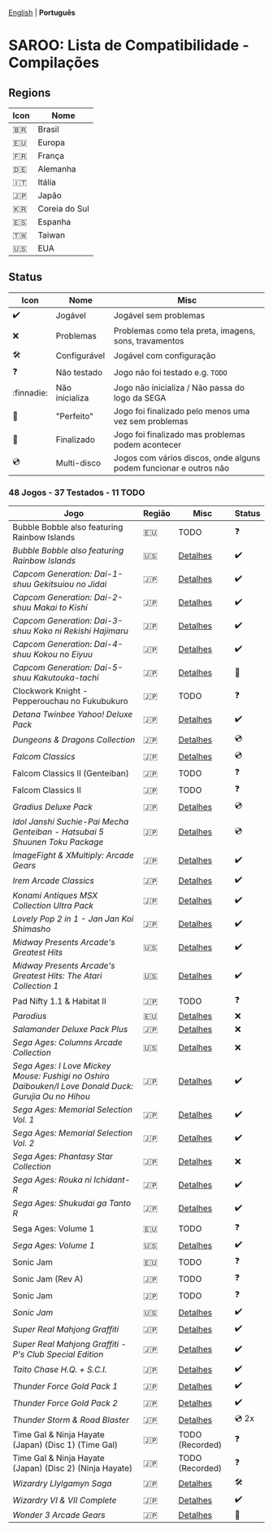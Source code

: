 [English](README.md) | **Português**

# SAROO: Lista de Compatibilidade - Compilações

## Regions

| Icon     | Nome          |
| -------- | ------------- |
| :brazil: | Brasil        |
| :eu:     | Europa        |
| :fr:     | França        |
| :de:     | Alemanha      |
| :it:     | Itália        |
| :jp:     | Japão         |
| :kr:     | Coreia do Sul |
| :es:     | Espanha       |
| :taiwan: | Taiwan        |
| :us:     | EUA           |

## Status

| Icon                | Nome           | Misc                                                              |
| ------------------- | -------------- | ----------------------------------------------------------------- |
| :heavy_check_mark:  | Jogável        | Jogável sem problemas                                             |
| :x:                 | Problemas      | Problemas como tela preta, imagens, sons, travamentos             |
| :hammer_and_wrench: | Configurável   | Jogável com configuração                                          |
| :question:          | Não testado    | Jogo não foi testado e.g. `TODO`                                  |
| :finnadie:          | Não inicializa | Jogo não inicializa / Não passa do logo da SEGA                   |
| :100:               | "Perfeito"     | Jogo foi finalizado pelo menos uma vez sem problemas              |
| :checkered_flag:    | Finalizado     | Jogo foi finalizado mas problemas podem acontecer                 |
| :cd:                | Multi-disco    | Jogos com vários discos, onde alguns podem funcionar e outros não |

### 48 Jogos - 37 Testados - 11 TODO

| Jogo                                                                                                  | Região | Misc                                                                  | Status              |
| ----------------------------------------------------------------------------------------------------- | ------ | --------------------------------------------------------------------- | ------------------- |
| Bubble Bobble also featuring Rainbow Islands                                                          | :eu:   | TODO                                                                  | :question:          |
| _Bubble Bobble also featuring Rainbow Islands_                                                        | :us:   | [Detalhes](../../Regions/Compilations/USA/T-8131H/01/README.md)       | :heavy_check_mark:  |
| _Capcom Generation: Dai-1-shuu Gekitsuiou no Jidai_                                                   | :jp:   | [Detalhes](../../Regions/Compilations/Japan/T-1232G/01/README.md)     | :heavy_check_mark:  |
| _Capcom Generation: Dai-2-shuu Makai to Kishi_                                                        | :jp:   | [Detalhes](../../Regions/Compilations/Japan/T-1233G/01/README.md)     | :heavy_check_mark:  |
| _Capcom Generation: Dai-3-shuu Koko ni Rekishi Hajimaru_                                              | :jp:   | [Detalhes](../../Regions/Compilations/Japan/T-1234G/01/README.md)     | :heavy_check_mark:  |
| _Capcom Generation: Dai-4-shuu Kokou no Eiyuu_                                                        | :jp:   | [Detalhes](../../Regions/Compilations/Japan/T-1235G/01/README.md)     | :heavy_check_mark:  |
| _Capcom Generation: Dai-5-shuu Kakutouka-tachi_                                                       | :jp:   | [Detalhes](../../Regions/Compilations/Japan/T-1236G/README.md)        | :100:               |
| Clockwork Knight - Pepperouchau no Fukubukuro                                                         | :jp:   | TODO                                                                  | :question:          |
| _Detana Twinbee Yahoo! Deluxe Pack_                                                                   | :jp:   | [Detalhes](../../Regions/Compilations/Japan/T-9505G/01/README.md)     | :heavy_check_mark:  |
| _Dungeons & Dragons Collection_                                                                       | :jp:   | [Detalhes](../../Regions/Compilations/Japan/T-1245G/01/README.md)     | :cd:                |
| _Falcom Classics_                                                                                     | :jp:   | [Detalhes](../../Regions/Compilations/Japan/T-31503G/01/README.md)    | :cd:                |
| Falcom Classics II (Genteiban)                                                                        | :jp:   | TODO                                                                  | :question:          |
| Falcom Classics II                                                                                    | :jp:   | TODO                                                                  | :question:          |
| _Gradius Deluxe Pack_                                                                                 | :jp:   | [Detalhes](../../Regions/Compilations/Japan/T-31503G/01/README.md)    | :cd:                |
| _Idol Janshi Suchie-Pai Mecha Genteiban - Hatsubai 5 Shuunen Toku Package_                            | :jp:   | [Detalhes](../../Regions/Compilations/Japan/T-5716G/01/README.md)     | :cd:                |
| _ImageFight & XMultiply: Arcade Gears_                                                                | :jp:   | [Detalhes](../../Regions/Compilations/Japan/T-26110G/01/README.md)    | :heavy_check_mark:  |
| _Irem Arcade Classics_                                                                                | :jp:   | [Detalhes](../../Regions/Compilations/Japan/T-22403G/01/README.md)    | :heavy_check_mark:  |
| _Konami Antiques MSX Collection Ultra Pack_                                                           | :jp:   | [Detalhes](../../Regions/Compilations/Japan/T-9530G/01/README.md)     | :heavy_check_mark:  |
| _Lovely Pop 2 in 1 - Jan Jan Koi Shimasho_                                                            | :jp:   | [Detalhes](../../Regions/Compilations/Japan/T-5801G/01/README.md)     | :heavy_check_mark:  |
| _Midway Presents Arcade's Greatest Hits_                                                              | :us:   | [Detalhes](../../Regions/Compilations/USA/T-9703H/01/README.md)       | :heavy_check_mark:  |
| _Midway Presents Arcade's Greatest Hits: The Atari Collection 1_                                      | :us:   | [Detalhes](../../Regions/Compilations/USA/T-9706H/01/README.md)       | :heavy_check_mark:  |
| Pad Nifty 1.1 & Habitat II                                                                            | :jp:   | TODO                                                                  | :question:          |
| _Parodius_                                                                                            | :eu:   | [Detalhes](../../Regions/Compilations/Europe/T-9501H-50/01/README.md) | :x:                 |
| _Salamander Deluxe Pack Plus_                                                                         | :jp:   | [Detalhes](../../Regions/Compilations/Japan/T-9520G/01/README.md)     | :x:                 |
| _Sega Ages: Columns Arcade Collection_                                                                | :us:   | [Detalhes](../../Regions/Compilations/Japan/GS-9161/01/README.md)     | :x:                 |
| _Sega Ages: I Love Mickey Mouse: Fushigi no Oshiro Daibouken/I Love Donald Duck: Gurujia Ou no Hihou_ | :jp:   | [Detalhes](../../Regions/Compilations/Japan/GS-9179/01/README.md)     | :heavy_check_mark:  |
| _Sega Ages: Memorial Selection Vol. 1_                                                                | :jp:   | [Detalhes](../../Regions/Compilations/Japan/GS-9135/01/README.md)     | :heavy_check_mark:  |
| _Sega Ages: Memorial Selection Vol. 2_                                                                | :jp:   | [Detalhes](../../Regions/Compilations/Japan/GS-9163/01/README.md)     | :heavy_check_mark:  |
| _Sega Ages: Phantasy Star Collection_                                                                 | :jp:   | [Detalhes](../../Regions/Compilations/Japan/GS-9186/01/README.md)     | :x:                 |
| _Sega Ages: Rouka ni Ichidant-R_                                                                      | :jp:   | [Detalhes](../../Regions/Compilations/Japan/GS-9043/01/README.md)     | :heavy_check_mark:  |
| _Sega Ages: Shukudai ga Tanto R_                                                                      | :jp:   | [Detalhes](../../Regions/Compilations/Japan/GS-9042/01/README.md)     | :heavy_check_mark:  |
| Sega Ages: Volume 1                                                                                   | :eu:   | TODO                                                                  | :question:          |
| _Sega Ages: Volume 1_                                                                                 | :us:   | [Detalhes](../../Regions/Compilations/USA/T-12707H/01/README.md)      | :heavy_check_mark:  |
| Sonic Jam                                                                                             | :eu:   | TODO                                                                  | :question:          |
| Sonic Jam (Rev A)                                                                                     | :jp:   | TODO                                                                  | :question:          |
| Sonic Jam                                                                                             | :jp:   | TODO                                                                  | :question:          |
| _Sonic Jam_                                                                                           | :us:   | [Detalhes](../../Regions/Compilations/USA/MK-81079/01/README.md)      | :heavy_check_mark:  |
| _Super Real Mahjong Graffiti_                                                                         | :jp:   | [Detalhes](../../Regions/Compilations/Japan/T-16504G/01/README.md)    | :heavy_check_mark:  |
| _Super Real Mahjong Graffiti - P's Club Special Edition_                                              | :jp:   | [Detalhes](../../Regions/Compilations/Japan/T-16506G/01/README.md)    | :heavy_check_mark:  |
| _Taito Chase H.Q. + S.C.I._                                                                           | :jp:   | [Detalhes](../../Regions/Compilations/Japan/T-1105G/01/README.md)     | :heavy_check_mark:  |
| _Thunder Force Gold Pack 1_                                                                           | :jp:   | [Detalhes](../../Regions/Compilations/Japan/T-1807G/01/README.md)     | :heavy_check_mark:  |
| _Thunder Force Gold Pack 2_                                                                           | :jp:   | [Detalhes](../../Regions/Compilations/Japan/T-1808G/01/README.md)     | :heavy_check_mark:  |
| _Thunder Storm & Road Blaster_                                                                        | :jp:   | [Detalhes](../../Regions/Compilations/T-20701G/README.md)             | :cd: 2x             |
| Time Gal & Ninja Hayate (Japan) (Disc 1) (Time Gal)                                                   | :jp:   | TODO (Recorded)                                                       | :question:          |
| Time Gal & Ninja Hayate (Japan) (Disc 2) (Ninja Hayate)                                               | :jp:   | TODO (Recorded)                                                       | :question:          |
| _Wizardry Llylgamyn Saga_                                                                             | :jp:   | [Detalhes](../../Regions/Compilations/Japan/T-38601G/01/README.md)    | :hammer_and_wrench: |
| _Wizardry VI & VII Complete_                                                                          | :jp:   | [Detalhes](../../Regions/Compilations/Japan/T-1306G/01/README.md)     | :heavy_check_mark:  |
| _Wonder 3 Arcade Gears_                                                                               | :jp:   | [Detalhes](../../Regions/Compilations/Japan/T-26107G/01/README.md)    | :100:               |
